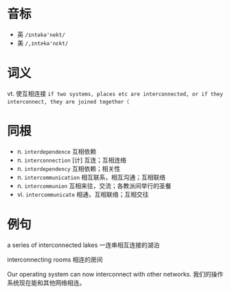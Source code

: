 # 音标

- 英 `/ɪntəkə'nekt/`
- 美 `/,ɪntɚkə'nɛkt/`

# 词义

vt. 使互相连接
`if two systems, places etc are interconnected, or if they interconnect, they are joined together（`

# 同根

- n. `interdependence` 互相依赖
- n. `interconnection` [计] 互连；互相连络
- n. `interdependency` 互相依赖；相关性
- n. `intercommunication` 相互联系，相互沟通；互相联络
- n. `intercommunion` 互相来往，交流；各教派间举行的圣餐
- vi. `intercommunicate` 相通，互相联络；互相交往

# 例句

a series of interconnected lakes
一连串相互连接的湖泊

interconnecting rooms
相连的房间

Our operating system can now interconnect with other networks.
我们的操作系统现在能和其他网络相连。


